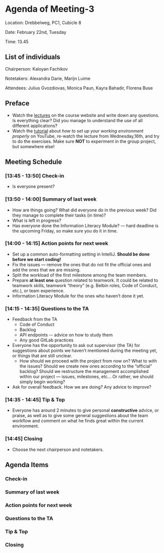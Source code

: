 # Agenda of Meeting-3

Location: Drebbelweg, PC1, Cubicle 8

Date: February 22nd, Tuesday

Time: 13.45

## List of individuals

Chairperson: Kaloyan Fachikov

Notetakers: Alexandra Darie, Marijn Luime

Attendees: Julius Gvozdiovas, Monica Paun, Kayra Bahadir, Florena Buse

## Preface

- Watch the [lectures](htgittps://cse1105.pages.ewi.tudelft.nl/2021-2022/course-website/lectures/#lectures) on the course website and write down any questions. Is everything clear? Did you manage to understand the use of all different applications?
- Watch the [tutorial](https://www.youtube.com/watch?v=mSIvTYdWouk) about *how to set up your working environment properly* on YouTube, re-watch the lecture from Wednesday,16th, and try to do the exercises. Make sure **NOT** to experiment in the group project, but somewhere else!

## Meeting Schedule

### [13:45 - 13:50] Check-in

- Is everyone present?

### [13:50 - 14:00] Summary of last week

- How are things going? What did everyone do in the previous week? Did they manage to complete their tasks (in time)?
- What is left in progress?
- Has everyone done the Information Literacy Module? — hard deadline is the upcoming Friday, so make sure you do it in time.

### [14:00 - 14:15] Action points for next week

- Set up a common auto-formatting setting in IntelliJ. **Should be done before we start coding!**
- Fix the issues — remove the ones that do not fit the official ones and add the ones that we are missing.
- Split the workload of the first milestone among the team members.
- Prepare **at least one** question related to teamwork. It could be related to teamwork skills, teamwork “theory” (e.g. Belbin roles, Code of Conduct, etc.), or team experience.
- Information Literacy Module for the ones who haven’t done it yet.

### [14:15 - 14:35] Questions to the TA

- Feedback from the TA
    - Code of Conduct
    - Backlog
    - API endpoints -- advice on how to study them
    - Any good GitLab practices
- Everyone has the opportunity to ask out supervisor (the TA) for suggestions about points we haven’t mentioned during the meeting yet, or things that are still unclear.
    - How should we proceed with the project from now on? What to with the issues? Should we create new ones according to the “official” backlog? Should we restructure the management accomplished within our project — issues, milestones, etc...
    Or rather, we should simply begin working?
- Ask for overall feedback. How we are doing? Any advice to improve?

### [14:35 - 14:45] Tip & Top

- Everyone has around 2 minutes to give personal **constructive** advice, or praise, as well as to give some general suggestions about the team workflow and comment on what he finds great within the current environment.

### [14:45] Closing

- Choose the next chairperson and notetakers.

## Agenda Items

### Check-in



### Summary of last week



### Action points for next week



### Questions to the TA



### Tip & Top



### Closing


